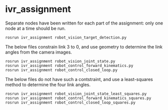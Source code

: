ivr_assignment
==============

Separate nodes have been written for each part of the assignment: only one node at a time should be run.

```
rosrun ivr_assignment robot_vision_target_detection.py
```

The below files constrain link 3 to 0, and use geometry to determine the link angles from the camera images.

```
rosrun ivr_assignment robot_vision_joint_state.py
rosrun ivr_assignment robot_control_forward_kinematics.py
rosrun ivr_assignment robot_control_closed_loop.py
```

The below files do not have such a contstraint, and use a least-squares method to determine the four link angles.

```
rosrun ivr_assignment robot_vision_joint_state_least_squares.py
rosrun ivr_assignment robot_control_forward_kinematics_squares.py
rosrun ivr_assignment robot_control_closed_loop_squares.py
```
